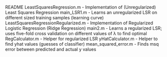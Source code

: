 README
LeastSquaresRegression.m - Implementation of (Unregularized) Least Squares Regression
  main_LSR1.m - Learns an unregularized LSR on different sized training samples (learning curve)
LeastSquaresRegressionRegularized.m - Implementation of Regularized Logistic Regression (Ridge Regression)
  main2.m - Learns a regularized LSR; uses five-fold cross validation on different values of λ to find optimal
  RegCalculator.m - Helper for regularized LSR
yHatCalculator.m - Helper to find yhat values (guesses of classifier)
mean_squared_error.m - Finds msq error between predicted and actual y values
